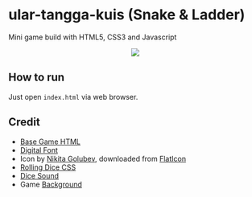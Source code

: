 # ular-tangga-kuis (Snake & Ladder)
Mini game build with HTML5, CSS3 and Javascript

<center>
  <img src="https://1.bp.blogspot.com/-b_VVitynxDw/XVjWVcFDImI/AAAAAAAAEBE/NknY2S9CQgEWLzuKFdWLmsURKxAy1FBUQCLcBGAs/s1600/Screen%2BShot%2B2019-08-18%2Bat%2B11.37.38.png" />
</center>

## How to run
Just open ```index.html``` via web browser.

## Credit
- [Base Game HTML](https://codepen.io/alvaromontoro/pen/ejzJBJ)
- [Digital Font](https://www.1001fonts.com/digital-fonts.html)
- Icon by [Nikita Golubev](https://www.flaticon.com/authors/nikita-golubev), downloaded from [FlatIcon](https://www.flaticon.com/)
- [Rolling Dice CSS](https://codepen.io/tameraydin/pen/CADvB)
- [Dice Sound](http://soundbible.com/181-Roll-Dice-2.html)
- Game [Background](https://www.genengnews.com/wp-content/uploads/2018/10/Feb1_2018_GEtty_489973431_SnakesAndLaddrs7098137751.jpg)
